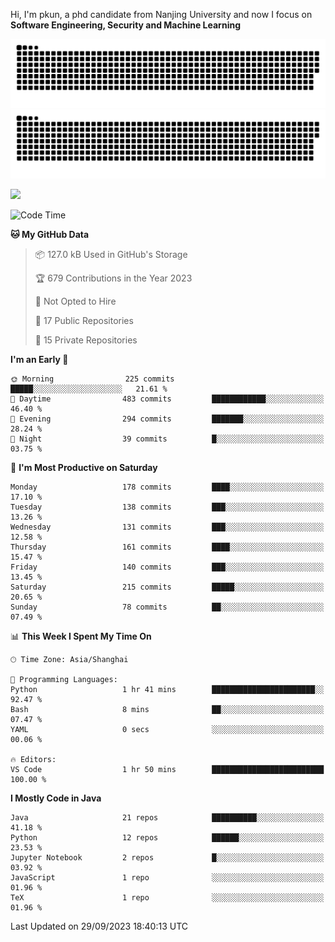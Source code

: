 Hi, I'm pkun, a phd candidate from Nanjing University and now I focus on **Software Engineering, Security and Machine Learning**

![GitHub Snake Light](https://github.com/pppppkun/pppppkun/blob/output/github-snake.svg#gh-light-mode-only)
![GitHub Snake dark](https://github.com/pppppkun/pppppkun/blob/output/github-snake-dark.svg#gh-dark-mode-only)

![](https://komarev.com/ghpvc/?username=pppppkun)
<!--START_SECTION:waka-->
![Code Time](http://img.shields.io/badge/Code%20Time-1%2C925%20hrs%2032%20mins-blue)

**🐱 My GitHub Data** 

> 📦 127.0 kB Used in GitHub's Storage 
 > 
> 🏆 679 Contributions in the Year 2023
 > 
> 🚫 Not Opted to Hire
 > 
> 📜 17 Public Repositories 
 > 
> 🔑 15 Private Repositories 
 > 
**I'm an Early 🐤** 

```text
🌞 Morning                225 commits         █████░░░░░░░░░░░░░░░░░░░░   21.61 % 
🌆 Daytime                483 commits         ████████████░░░░░░░░░░░░░   46.40 % 
🌃 Evening                294 commits         ███████░░░░░░░░░░░░░░░░░░   28.24 % 
🌙 Night                  39 commits          █░░░░░░░░░░░░░░░░░░░░░░░░   03.75 % 
```
📅 **I'm Most Productive on Saturday** 

```text
Monday                   178 commits         ████░░░░░░░░░░░░░░░░░░░░░   17.10 % 
Tuesday                  138 commits         ███░░░░░░░░░░░░░░░░░░░░░░   13.26 % 
Wednesday                131 commits         ███░░░░░░░░░░░░░░░░░░░░░░   12.58 % 
Thursday                 161 commits         ████░░░░░░░░░░░░░░░░░░░░░   15.47 % 
Friday                   140 commits         ███░░░░░░░░░░░░░░░░░░░░░░   13.45 % 
Saturday                 215 commits         █████░░░░░░░░░░░░░░░░░░░░   20.65 % 
Sunday                   78 commits          ██░░░░░░░░░░░░░░░░░░░░░░░   07.49 % 
```


📊 **This Week I Spent My Time On** 

```text
🕑︎ Time Zone: Asia/Shanghai

💬 Programming Languages: 
Python                   1 hr 41 mins        ███████████████████████░░   92.47 % 
Bash                     8 mins              ██░░░░░░░░░░░░░░░░░░░░░░░   07.47 % 
YAML                     0 secs              ░░░░░░░░░░░░░░░░░░░░░░░░░   00.06 % 

🔥 Editors: 
VS Code                  1 hr 50 mins        █████████████████████████   100.00 % 
```

**I Mostly Code in Java** 

```text
Java                     21 repos            ██████████░░░░░░░░░░░░░░░   41.18 % 
Python                   12 repos            ██████░░░░░░░░░░░░░░░░░░░   23.53 % 
Jupyter Notebook         2 repos             █░░░░░░░░░░░░░░░░░░░░░░░░   03.92 % 
JavaScript               1 repo              ░░░░░░░░░░░░░░░░░░░░░░░░░   01.96 % 
TeX                      1 repo              ░░░░░░░░░░░░░░░░░░░░░░░░░   01.96 % 
```




 Last Updated on 29/09/2023 18:40:13 UTC
<!--END_SECTION:waka-->
